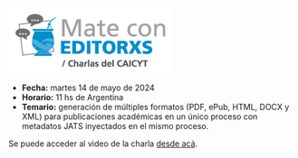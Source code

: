 ![](./media/mate.png)

- **Fecha:** martes 14 de mayo de 2024
- **Horario:** 11 hs de Argentina
- **Temario:** generación de múltiples formatos (PDF, ePub, HTML, DOCX y XML) para publicaciones académicas en un único proceso con metadatos JATS inyectados en el mismo proceso.

Se puede acceder al video de la charla [desde acá](https://www.youtube.com/watch?v=BADWAyY94fQ).





